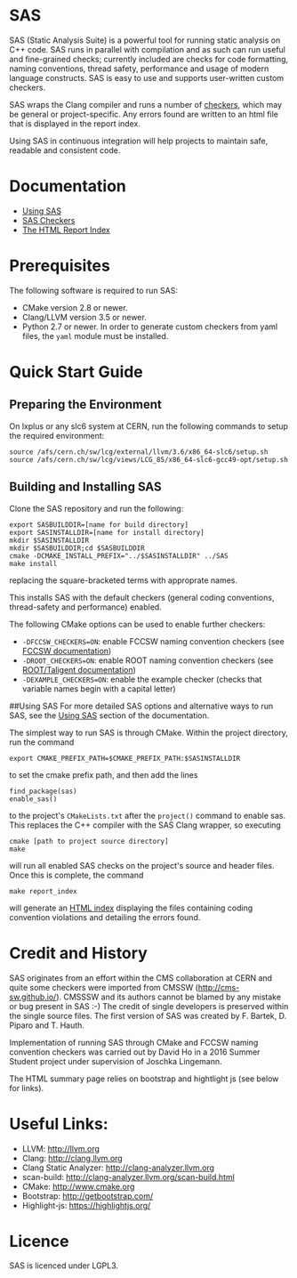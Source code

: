 # SAS
SAS (Static Analysis Suite) is a powerful tool for running static analysis on C++ code. SAS runs in parallel with compilation and as such can run useful and fine-grained checks; currently included are checks for code formatting, naming conventions, thread safety, performance and usage of modern language constructs. SAS is easy to use and supports user-written custom checkers.

SAS wraps the Clang compiler and runs a number of [checkers](documentation/sas_checkers.md), which may be general or project-specific. Any errors found are written to an html file that is displayed in the report index.

Using SAS in continuous integration will help projects to maintain safe, readable and consistent code.

# Documentation
* [Using SAS](documentation/using_sas.md)
* [SAS Checkers](documentation/sas_checkers.md)
* [The HTML Report Index](documentation/report_index.md)

# Prerequisites
The following software is required to run SAS:
* CMake version 2.8 or newer.
* Clang/LLVM version 3.5 or newer.
* Python 2.7 or newer. In order to generate custom checkers from yaml files, the `yaml` module must be installed.

# Quick Start Guide
## Preparing the Environment
On lxplus or any slc6 system at CERN, run the following commands to setup the required environment:
```
source /afs/cern.ch/sw/lcg/external/llvm/3.6/x86_64-slc6/setup.sh
source /afs/cern.ch/sw/lcg/views/LCG_85/x86_64-slc6-gcc49-opt/setup.sh
```
## <a id="buildingAndInstalling"></a> Building and Installing SAS
Clone the SAS repository and run the following:
```
export SASBUILDDIR=[name for build directory]
export SASINSTALLDIR=[name for install directory]
mkdir $SASINSTALLDIR
mkdir $SASBUILDDIR;cd $SASBUILDDIR
cmake -DCMAKE_INSTALL_PREFIX="../$SASINSTALLDIR" ../SAS
make install
```
replacing the square-bracketed terms with approprate names.

This installs SAS with the default checkers (general coding conventions, thread-safety and performance) enabled.

The following CMake options can be used to enable further checkers:
* `-DFCCSW_CHECKERS=ON`: enable FCCSW naming convention checkers (see [FCCSW documentation](https://github.com/jlingema/FCCSW/blob/master/doc/CppCodingStyleGuidelines.md))
* `-DROOT_CHECKERS=ON`: enable ROOT naming convention checkers (see [ROOT/Taligent documentation](https://root.cern.ch/TaligentDocs/TaligentOnline/DocumentRoot/1.0/Docs/books/WM/WM_63.html))
* `-DEXAMPLE_CHECKERS=ON`: enable the example checker (checks that variable names begin with a capital letter)

##<a id="usingSAS"></a>Using SAS
For more detailed SAS options and alternative ways to run SAS, see the [Using SAS](documentation/using_sas.md) section of the documentation.

The simplest way to run SAS is through CMake. Within the project directory, run the command
```
export CMAKE_PREFIX_PATH=$CMAKE_PREFIX_PATH:$SASINSTALLDIR
```
to set the cmake prefix path, and then add the lines
```
find_package(sas)
enable_sas()
```
to the project's `CMakeLists.txt` after the `project()` command to enable sas. This replaces the C++ compiler with the SAS Clang wrapper, so executing
```
cmake [path to project source directory]
make
```
will run all enabled SAS checks on the project's source and header files. Once this is complete, the command
```
make report_index
```
will generate an [HTML index](documentation/report_index.md) displaying the files containing coding convention violations and detailing the errors found.

# <a id="creditAndHistory"></a> Credit and History
SAS originates from an effort within the CMS collaboration at CERN and quite some checkers were imported from CMSSW (http://cms-sw.github.io/). CMSSSW and its authors cannot be blamed by any mistake or bug present in SAS :-) The credit of single developers is preserved within the single source files. The first version of SAS was created by F. Bartek, D. Piparo and T. Hauth.

Implementation of running SAS through CMake and FCCSW naming convention checkers was carried out by David Ho in a 2016 Summer Student project under supervision of Joschka Lingemann.

The HTML summary page relies on bootstrap and hightlight js (see below for links).

# Useful Links:
* LLVM:                  http://llvm.org
* Clang:                 http://clang.llvm.org
* Clang Static Analyzer: http://clang-analyzer.llvm.org
* scan-build:            http://clang-analyzer.llvm.org/scan-build.html
* CMake:                 http://www.cmake.org
* Bootstrap:             http://getbootstrap.com/
* Highlight-js:          https://highlightjs.org/

# Licence
SAS is licenced under LGPL3.